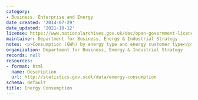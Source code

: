 ```yaml
---
category:
- Business, Enterprise and Energy
date_created: '2014-07-29'
date_updated: '2021-10-12'
license: https://www.nationalarchives.gov.uk/doc/open-government-licence/version/3/
maintainer: Department for Business, Energy & Industrial Strategy
notes: <p>Consumption (GWh) by energy type and energy customer type</p>
organization: Department for Business, Energy & Industrial Strategy
records: null
resources:
- format: html
  name: Description
  url: http://statistics.gov.scot/data/energy-consumption
schema: default
title: Energy Consumption
---
```

